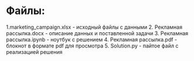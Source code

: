 # Файлы:
1.marketing_campaign.xlsx - исходный файлы с данными
2. Рекламная рассылка.docx - описание данных и поставленной задачи
3. Рекламная рассылка.ipynb - ноутбук с решением 
4. Рекламная рассылка.pdf - блокнот в формате pdf для просмотра 
5. Solution.py - пайтое файл с реализацией решения
